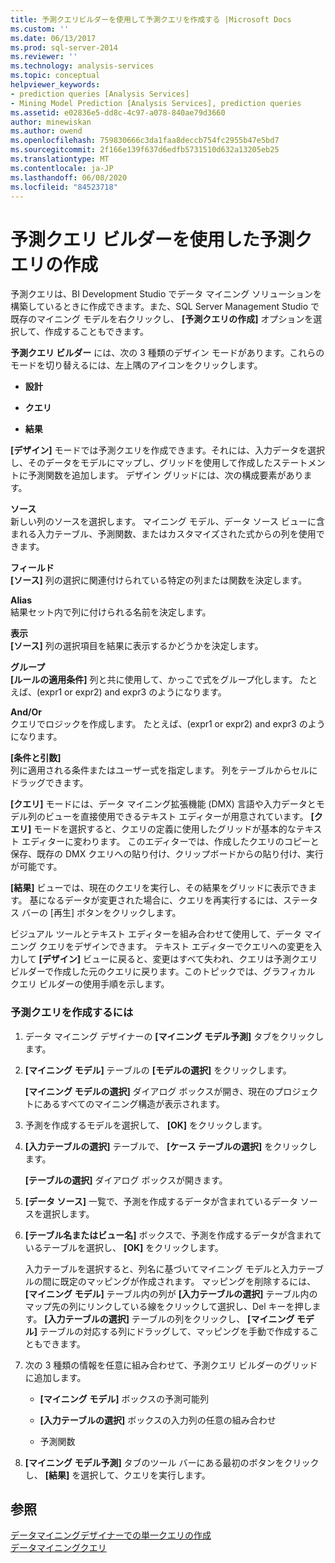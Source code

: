 ```yaml
---
title: 予測クエリビルダーを使用して予測クエリを作成する |Microsoft Docs
ms.custom: ''
ms.date: 06/13/2017
ms.prod: sql-server-2014
ms.reviewer: ''
ms.technology: analysis-services
ms.topic: conceptual
helpviewer_keywords:
- prediction queries [Analysis Services]
- Mining Model Prediction [Analysis Services], prediction queries
ms.assetid: e02836e5-dd8c-4c97-a078-840ae79d3660
author: minewiskan
ms.author: owend
ms.openlocfilehash: 759830666c3da1faa8deccb754fc2955b47e5bd7
ms.sourcegitcommit: 2f166e139f637d6edfb5731510d632a13205eb25
ms.translationtype: MT
ms.contentlocale: ja-JP
ms.lasthandoff: 06/08/2020
ms.locfileid: "84523718"
---
```

# <a name="create-a-prediction-query-using-the-prediction-query-builder"></a>予測クエリ ビルダーを使用した予測クエリの作成
  予測クエリは、BI Development Studio でデータ マイニング ソリューションを構築しているときに作成できます。また、SQL Server Management Studio で既存のマイニング モデルを右クリックし、 **[予測クエリの作成]** オプションを選択して、作成することもできます。  
  
 **予測クエリ ビルダー** には、次の 3 種類のデザイン モードがあります。これらのモードを切り替えるには、左上隅のアイコンをクリックします。  
  
-   **設計**  
  
-   **クエリ**  
  
-   **結果**  
  
 **[デザイン]** モードでは予測クエリを作成できます。それには、入力データを選択し、そのデータをモデルにマップし、グリッドを使用して作成したステートメントに予測関数を追加します。 デザイン グリッドには、次の構成要素があります。  
  
 **ソース**  
 新しい列のソースを選択します。 マイニング モデル、データ ソース ビューに含まれる入力テーブル、予測関数、またはカスタマイズされた式からの列を使用できます。  
  
 **フィールド**  
 **[ソース]** 列の選択に関連付けられている特定の列または関数を決定します。  
  
 **Alias**  
 結果セット内で列に付けられる名前を決定します。  
  
 **表示**  
 **[ソース]** 列の選択項目を結果に表示するかどうかを決定します。  
  
 **グループ**  
 **[ルールの適用条件]** 列と共に使用して、かっこで式をグループ化します。 たとえば、(expr1 or expr2) and expr3 のようになります。  
  
 **And/Or**  
 クエリでロジックを作成します。 たとえば、(expr1 or expr2) and expr3 のようになります。  
  
 **[条件と引数]**  
 列に適用される条件またはユーザー式を指定します。 列をテーブルからセルにドラッグできます。  
  
 **[クエリ]** モードには、データ マイニング拡張機能 (DMX) 言語や入力データとモデル列のビューを直接使用できるテキスト エディターが用意されています。 **[クエリ]** モードを選択すると、クエリの定義に使用したグリッドが基本的なテキスト エディターに変わります。 このエディターでは、作成したクエリのコピーと保存、既存の DMX クエリへの貼り付け、クリップボードからの貼り付け、実行が可能です。  
  
 **[結果]** ビューでは、現在のクエリを実行し、その結果をグリッドに表示できます。 基になるデータが変更された場合に、クエリを再実行するには、ステータス バーの [再生] ボタンをクリックします。  
  
 ビジュアル ツールとテキスト エディターを組み合わせて使用して、データ マイニング クエリをデザインできます。 テキスト エディターでクエリへの変更を入力して **[デザイン]** ビューに戻ると、変更はすべて失われ、クエリは予測クエリ ビルダーで作成した元のクエリに戻ります。このトピックでは、グラフィカル クエリ ビルダーの使用手順を示します。  
  
### <a name="to-create-a-prediction-query"></a>予測クエリを作成するには  
  
1.  データ マイニング デザイナーの **[マイニング モデル予測]** タブをクリックします。  
  
2.  **[マイニング モデル]** テーブルの **[モデルの選択]** をクリックします。  
  
     **[マイニング モデルの選択]** ダイアログ ボックスが開き、現在のプロジェクトにあるすべてのマイニング構造が表示されます。  
  
3.  予測を作成するモデルを選択して、 **[OK]** をクリックします。  
  
4.  **[入力テーブルの選択]** テーブルで、 **[ケース テーブルの選択]** をクリックします。  
  
     **[テーブルの選択]** ダイアログ ボックスが開きます。  
  
5.  **[データ ソース]** 一覧で、予測を作成するデータが含まれているデータ ソースを選択します。  
  
6.  **[テーブル名またはビュー名]** ボックスで、予測を作成するデータが含まれているテーブルを選択し、 **[OK]** をクリックします。  
  
     入力テーブルを選択すると、列名に基づいてマイニング モデルと入力テーブルの間に既定のマッピングが作成されます。 マッピングを削除するには、 **[マイニング モデル]** テーブル内の列が **[入力テーブルの選択]** テーブル内のマップ先の列にリンクしている線をクリックして選択し、Del キーを押します。 **[入力テーブルの選択]** テーブルの列をクリックし、 **[マイニング モデル]** テーブルの対応する列にドラッグして、マッピングを手動で作成することもできます。  
  
7.  次の 3 種類の情報を任意に組み合わせて、予測クエリ ビルダーのグリッドに追加します。  
  
    -   **[マイニング モデル]** ボックスの予測可能列  
  
    -   **[入力テーブルの選択]** ボックスの入力列の任意の組み合わせ  
  
    -   予測関数  
  
8.  **[マイニング モデル予測]** タブのツール バーにある最初のボタンをクリックし、 **[結果]** を選択して、クエリを実行します。  
  
## <a name="see-also"></a>参照  
 [データマイニングデザイナーでの単一クエリの作成](create-a-singleton-query-in-the-data-mining-designer.md)   
 [データマイニングクエリ](data-mining-queries.md)  
  
  
